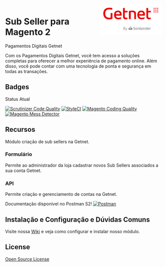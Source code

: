 <img src="view/adminhtml/web/images/logo.svg" align="right" width="200"/>

# Sub Seller para Magento 2

Pagamentos Digitais Getnet

Com os Pagamentos Digitais Getnet, você tem acesso a soluções completas para oferecer a melhor experiência de pagamento online. Além disso, você pode contar com uma tecnologia de ponta e segurança em todas as transações.

## Badges

Status Atual

[![Scrutinizer Code Quality](https://scrutinizer-ci.com/g/getnet-adquirencia/sub-seller-magento/badges/quality-score.png?b=Magento%402.4&s=c9c4d8417a960a4cb2de61217f3e8c6948f74036)](https://scrutinizer-ci.com/g/getnet-adquirencia/sub-seller-magento/)
[![StyleCI](https://github.styleci.io/repos/457461565/shield?branch=Magento@2.4)](https://github.styleci.io/repos/457461565?branch=Magento@2.4)
[![Magento Coding Quality](https://github.com/getnet-adquirencia/sub-seller-magento/actions/workflows/magento-coding-quality.yml/badge.svg)](https://github.com/getnet-adquirencia/sub-seller-magento/actions/workflows/magento-coding-quality.yml)
[![Magento Mess Detector](https://github.com/getnet-adquirencia/sub-seller-magento/actions/workflows/mess-detector.yml/badge.svg)](https://github.com/getnet-adquirencia/sub-seller-magento/actions/workflows/mess-detector.yml)


## Recursos

Módulo criação de sub sellers na Getnet.

### Formulário

Permite ao administrador da loja cadastrar novos Sub Sellers associados a sua conta Getnet.

### API

Permite criação e gerenciamento de contas na Getnet.

Documentação disponível no Postman S2!
[![Postman](https://img.shields.io/badge/Postman-FF6C37?style=for-the-badge&logo=postman&logoColor=white)](https://documenter.getpostman.com/view/3103718/UzBsGPp1)

## Instalação e Configuração e Dúvidas Comuns

Visite nossa [Wiki][wiki] e veja como configurar e instalar nosso módulo.

## License

[Open Source License](LICENSE)

   [wiki]: <https://github.com/getnet-adquirencia/sub-seller-magento/wiki>

